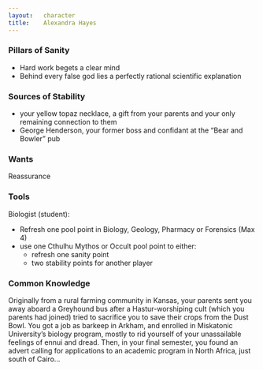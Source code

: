 ```yaml
---
layout:   character
title:    Alexandra Hayes
---
```



### Pillars of Sanity ###
- Hard work begets a clear mind
- Behind every false god lies a perfectly rational scientific explanation


### Sources of Stability ###
- your yellow topaz necklace, a gift from your parents and your only remaining connection to them
- George Henderson, your former boss and confidant at the “Bear and Bowler” pub


### Wants ###
Reassurance


### Tools ###
Biologist (student):
- Refresh one pool point in Biology, Geology, Pharmacy or Forensics (Max 4)
- use one Cthulhu Mythos or Occult pool point to either:
  - refresh one sanity point
  - two stability points for another player


### Common Knowledge ###
Originally from a rural farming community in Kansas,
your parents sent you away aboard a Greyhound bus after a Hastur-worshiping cult
(which you parents had joined) tried to sacrifice you to save their crops from the Dust Bowl.
You got a job as barkeep in Arkham, and enrolled in Miskatonic University’s biology program,
mostly to rid yourself of your unassailable feelings of ennui and dread.
Then, in your final semester,
you found an advert calling for applications to an academic program in North Africa,
just south of Cairo...
















